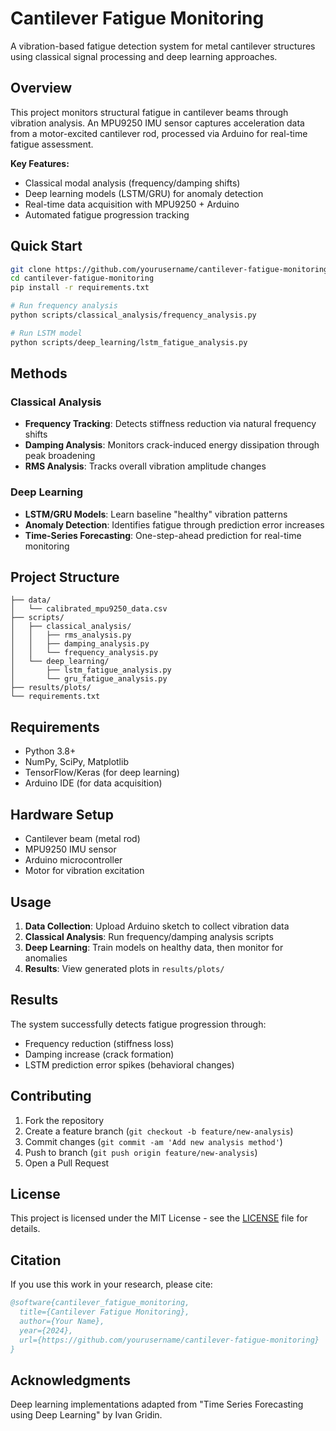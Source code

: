 # Cantilever Fatigue Monitoring

A vibration-based fatigue detection system for metal cantilever structures using classical signal processing and deep learning approaches.

## Overview

This project monitors structural fatigue in cantilever beams through vibration analysis. An MPU9250 IMU sensor captures acceleration data from a motor-excited cantilever rod, processed via Arduino for real-time fatigue assessment.

**Key Features:**
- Classical modal analysis (frequency/damping shifts)
- Deep learning models (LSTM/GRU) for anomaly detection
- Real-time data acquisition with MPU9250 + Arduino
- Automated fatigue progression tracking

## Quick Start

```bash
git clone https://github.com/yourusername/cantilever-fatigue-monitoring.git
cd cantilever-fatigue-monitoring
pip install -r requirements.txt

# Run frequency analysis
python scripts/classical_analysis/frequency_analysis.py

# Run LSTM model
python scripts/deep_learning/lstm_fatigue_analysis.py
```

## Methods

### Classical Analysis
- **Frequency Tracking**: Detects stiffness reduction via natural frequency shifts
- **Damping Analysis**: Monitors crack-induced energy dissipation through peak broadening
- **RMS Analysis**: Tracks overall vibration amplitude changes

### Deep Learning
- **LSTM/GRU Models**: Learn baseline "healthy" vibration patterns
- **Anomaly Detection**: Identifies fatigue through prediction error increases
- **Time-Series Forecasting**: One-step-ahead prediction for real-time monitoring

## Project Structure

```
├── data/
│   └── calibrated_mpu9250_data.csv
├── scripts/
│   ├── classical_analysis/
│   │   ├── rms_analysis.py
│   │   ├── damping_analysis.py
│   │   └── frequency_analysis.py
│   └── deep_learning/
│       ├── lstm_fatigue_analysis.py
│       └── gru_fatigue_analysis.py
├── results/plots/
└── requirements.txt
```

## Requirements

- Python 3.8+
- NumPy, SciPy, Matplotlib
- TensorFlow/Keras (for deep learning)
- Arduino IDE (for data acquisition)

## Hardware Setup

- Cantilever beam (metal rod)
- MPU9250 IMU sensor
- Arduino microcontroller
- Motor for vibration excitation

## Usage

1. **Data Collection**: Upload Arduino sketch to collect vibration data
2. **Classical Analysis**: Run frequency/damping analysis scripts
3. **Deep Learning**: Train models on healthy data, then monitor for anomalies
4. **Results**: View generated plots in `results/plots/`

## Results

The system successfully detects fatigue progression through:
- Frequency reduction (stiffness loss)
- Damping increase (crack formation)
- LSTM prediction error spikes (behavioral changes)

## Contributing

1. Fork the repository
2. Create a feature branch (`git checkout -b feature/new-analysis`)
3. Commit changes (`git commit -am 'Add new analysis method'`)
4. Push to branch (`git push origin feature/new-analysis`)
5. Open a Pull Request

## License

This project is licensed under the MIT License - see the [LICENSE](LICENSE) file for details.

## Citation

If you use this work in your research, please cite:

```bibtex
@software{cantilever_fatigue_monitoring,
  title={Cantilever Fatigue Monitoring},
  author={Your Name},
  year={2024},
  url={https://github.com/yourusername/cantilever-fatigue-monitoring}
}
```

## Acknowledgments

Deep learning implementations adapted from "Time Series Forecasting using Deep Learning" by Ivan Gridin.
